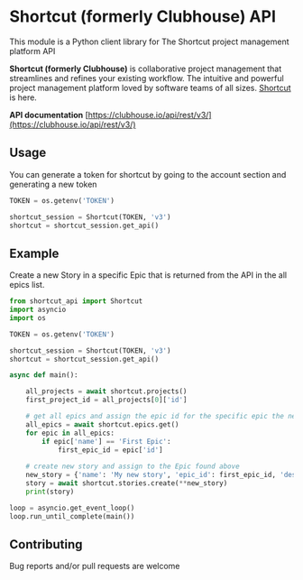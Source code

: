 # Shortcut (formerly Clubhouse) API

This module is a Python client library for The Shortcut project management platform API

**Shortcut (formerly Clubhouse)** is collaborative project management that streamlines and refines your existing workflow. The intuitive and powerful project management platform loved by software teams of all sizes. [Shortcut](https://shortcut.com/) is here.


**API documentation** [https://clubhouse.io/api/rest/v3/](https://clubhouse.io/api/rest/v3/)


## Usage

You can generate a token for shortcut by going to the account section and generating a new token

```python
TOKEN = os.getenv('TOKEN')

shortcut_session = Shortcut(TOKEN, 'v3')
shortcut = shortcut_session.get_api()
```

## Example

Create a new Story in a specific Epic that is returned from the API in the all epics list.


```python
from shortcut_api import Shortcut
import asyncio
import os

TOKEN = os.getenv('TOKEN')

shortcut_session = Shortcut(TOKEN, 'v3')
shortcut = shortcut_session.get_api()

async def main():

    all_projects = await shortcut.projects()
    first_project_id = all_projects[0]['id']

    # get all epics and assign the epic id for the specific epic the new story will belong to. This example: 'First Epic'
    all_epics = await shortcut.epics.get()
    for epic in all_epics:
        if epic['name'] == 'First Epic':
            first_epic_id = epic['id']
    
    # create new story and assign to the Epic found above
    new_story = {'name': 'My new story', 'epic_id': first_epic_id, 'description' : 'This is a story written via API' }
    story = await shortcut.stories.create(**new_story)
    print(story)

loop = asyncio.get_event_loop()
loop.run_until_complete(main())
```


## Contributing

Bug reports and/or pull requests are welcome


